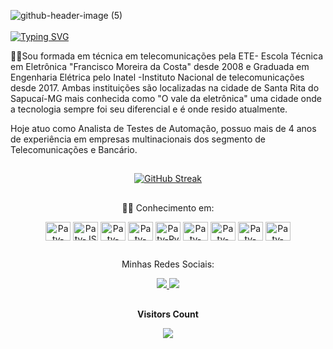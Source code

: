 ![github-header-image (5)](https://github.com/patriciasv/patriciasv/assets/124616846/012559a2-e58a-4096-a2c3-3231d864e662)
<br>
<br>
[![Typing SVG](https://readme-typing-svg.herokuapp.com?font=Fira+Code&size=19&pause=1000&color=F73BA7&random=false&width=435&lines=Oi!+Meu+Nome+%C3%A9+Patr%C3%ADcia+Vilela++%F0%9F%91%8B)](https://git.io/typing-svg)

👩‍🎓Sou formada em técnica em telecomunicações pela ETE- Escola Técnica em Eletrônica "Francisco Moreira da Costa" desde 2008 e Graduada em Engenharia Elétrica pelo Inatel -Instituto Nacional de telecomunicações desde 2017.
Ambas instituições são localizadas na cidade de Santa Rita do Sapucaí-MG mais conhecida como "O vale da eletrônica" uma cidade onde a tecnologia sempre foi seu diferencial e é onde resido atualmente. 

Hoje atuo como Analista de Testes de Automação, possuo mais de 4 anos de experiência em empresas multinacionais dos segmento de Telecomunicações e Bancário.

##

<div align="center" >

[![GitHub Streak](https://github-readme-streak-stats.herokuapp.com?user=patriciasv&theme=dracula&border_radius=4.9&locale=pt_BR)](https://git.io/streak-stats)

</div>


 ##
 
 
  <div style= display: inline block align="center">
    <p>👩‍💻 Conhecimento em: </p>
    <img align="center" alt=Paty-React height="30" width="40" src="https://devicon-website.vercel.app/api/react/original-wordmark.svg">
    <img align="center" alt=Paty-JS height="30" width="40"   src="https://devicon-website.vercel.app/api/javascript/original.svg">
    <img align="center" alt=Paty-Type height="30" width="40" src="https://devicon-website.vercel.app/api/typescript/plain.svg">
    <img align="center" alt=Paty-Type height="30" width="40" src="https://devicon-website.vercel.app/api/nodejs/original.svg">
    <img align="center" alt=Paty-Py height="30" width="40" src="https://devicon-website.vercel.app/api/python/original.svg">
    <img align="center" alt=Paty-Csharp height="30" width="40" src="https://devicon-website.vercel.app/api/csharp/original.svg">
    <img align="center" alt=Paty-HTML height="30" width="40" src="https://devicon-website.vercel.app/api/html5/original.svg">
    <img align="center" alt=Paty-css height="30" width="40" src="https://devicon-website.vercel.app/api/css3/original.svg">
    <img align="center" alt=Paty-Dotnet height="30" width="40" src="https://devicon-website.vercel.app/api/dotnetcore/original.svg">
  </div>
  
##
  
 <div align="center">
 <p>Minhas Redes Sociais:</p>
 <a href= "mailto:patriciasantosvilela@gmail.com">
   <img src="https://img.shields.io/badge/Gmail-D14836?style=for-the-badge&logo=gmail&logoColor=white" target="_blanck">
</a>
<a href= "https://www.linkedin.com/in/patriciasantosvilela">
<img src="https://img.shields.io/badge/LinkedIn-0077B5?style=for-the-badge&logo=linkedin&logoColor=white" target="_blanck">
</a>
</div>

##


<p align="center"><b>Visitors Count</b></p>
<p align="center"><img align="center" src="https://visit-counter.vercel.app/counter.png?page=https%3A%2F%2Fgithub.com%2Fpatriciasv&s=40&c=ff00f7&bg=00000000&no=4&ff=digi&tb=Visitantes%3A++&ta="/></p>
<br>
  
</p>

